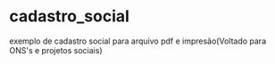 # cadastro_social
exemplo de cadastro social para arquivo pdf e impresão(Voltado para ONS's e projetos sociais)
